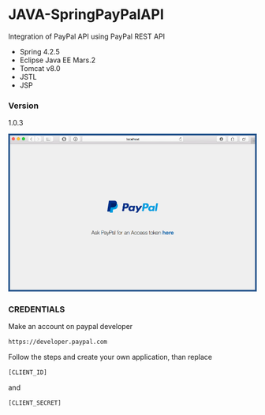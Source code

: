 # JAVA-SpringPayPalAPI

Integration of PayPal API using PayPal REST API

  - Spring 4.2.5
  - Eclipse Java EE Mars.2
  - Tomcat v8.0
  - JSTL
  - JSP 
  
### Version
1.0.3

![Screen](https://github.com/babolForFun/JAVA-SpringPayPalAPI/blob/master/WebContent/resource/screen_bordered.gif?raw=true)


### CREDENTIALS

Make an account on paypal developer
```sh
https://developer.paypal.com
```

Follow the steps and create your own application, than replace
```sh
[CLIENT_ID]
```
and
```sh
[CLIENT_SECRET]
```

